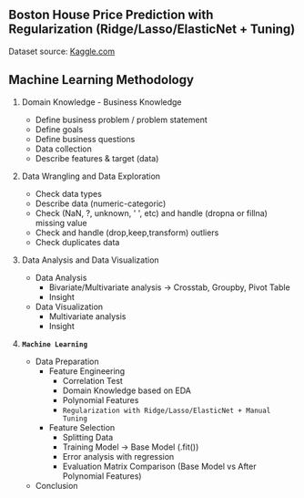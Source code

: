 ## Boston House Price Prediction with Regularization (Ridge/Lasso/ElasticNet + Tuning)

Dataset source: [Kaggle.com](https://www.kaggle.com/datasets/vikrishnan/boston-house-prices)

## Machine Learning Methodology
1. Domain Knowledge - Business Knowledge
    - Define business problem / problem statement
    - Define goals
    - Define business questions
    - Data collection
    - Describe features & target (data)

2. Data Wrangling and Data Exploration
    - Check data types
    - Describe data (numeric-categoric)
    - Check (NaN, ?, unknown, ' ', etc) and handle (dropna or fillna) missing value 
    - Check and handle (drop,keep,transform) outliers
    - Check duplicates data

3. Data Analysis and Data Visualization
    - Data Analysis
        - Bivariate/Multivariate analysis -> Crosstab, Groupby, Pivot Table
        - Insight
    - Data Visualization
        - Multivariate analysis
        - Insight
    
4. **`Machine Learning`**
    - Data Preparation
        - Feature Engineering
            - Correlation Test
            - Domain Knowledge based on EDA
            - Polynomial Features
            - `Regularization with Ridge/Lasso/ElasticNet + Manual Tuning`
        - Feature Selection
            - Splitting Data
            - Training Model -> Base Model (.fit())
            - Error analysis with regression
            - Evaluation Matrix Comparison (Base Model vs After Polynomial Features)
    - Conclusion
